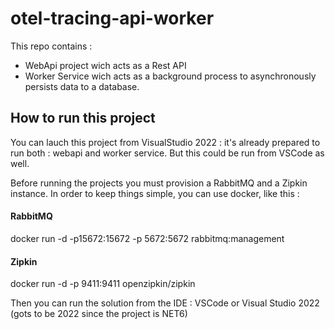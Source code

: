 # otel-tracing-api-worker

This repo contains : 
* WebApi project wich acts as a Rest API
* Worker Service wich acts as a background process to asynchronously persists data to a database.

## How to run this project

You can lauch this project from VisualStudio 2022 : it's already prepared to run both : webapi and worker service. But this could be run from VSCode as well.

Before running the projects you must provision a RabbitMQ and a Zipkin instance. In order to keep things simple, you can use docker, like this : 

#### RabbitMQ
docker run -d -p15672:15672 -p 5672:5672 rabbitmq:management

#### Zipkin
docker run -d -p 9411:9411 openzipkin/zipkin

Then you can run the solution from the IDE : VSCode or Visual Studio 2022 (gots to be 2022 since the project is NET6)
